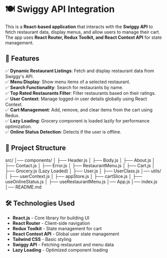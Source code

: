 # 🍽️ Swiggy API Integration 

This is a **React-based application** that interacts with the **Swiggy API** to fetch restaurant data, display menus, and allow users to manage their cart. The app uses **React Router, Redux Toolkit, and React Context API** for state management.  

## 🚀 Features  

✅ **Dynamic Restaurant Listings**: Fetch and display restaurant data from Swiggy's API.  
✅ **Menu Display**: Show menu items of a selected restaurant.  
✅ **Search Functionality**: Search for restaurants by name.  
✅ **Top Rated Restaurants Filter**: Filter restaurants based on their ratings.  
✅ **User Context**: Manage logged-in user details globally using React Context.  
✅ **Cart Management**: Add, remove, and clear items from the cart using Redux.  
✅ **Lazy Loading**: Grocery component is loaded lazily for performance optimization.  
✅ **Online Status Detection**: Detects if the user is offline.  

## 📂 Project Structure

src/
│── components/
│   ├── Header.js
│   ├── Body.js
│   ├── About.js
│   ├── Contact.js
│   ├── Error.js
│   ├── RestaurantMenu.js
│   ├── Cart.js
│   ├── Grocery.js (Lazy Loaded)
│   ├── User.js
│   ├── UserClass.js
│── utils/
│   ├── userContext.js
│   ├── appStore.js
│   ├── cartSlice.js
│   ├── useOnlineStatus.js
│   ├── useRestaurantMenu.js
│── App.js
│── index.js
│── README.md

## 🛠️ Technologies Used  

- **React.js** - Core library for building UI  
- **React Router** - Client-side navigation  
- **Redux Toolkit** - State management for cart  
- **React Context API** - Global user state management  
- **Tailwind CSS** - Basic styling  
- **Swiggy API** - Fetching restaurant and menu data  
- **Lazy Loading** - Optimized component loading  



